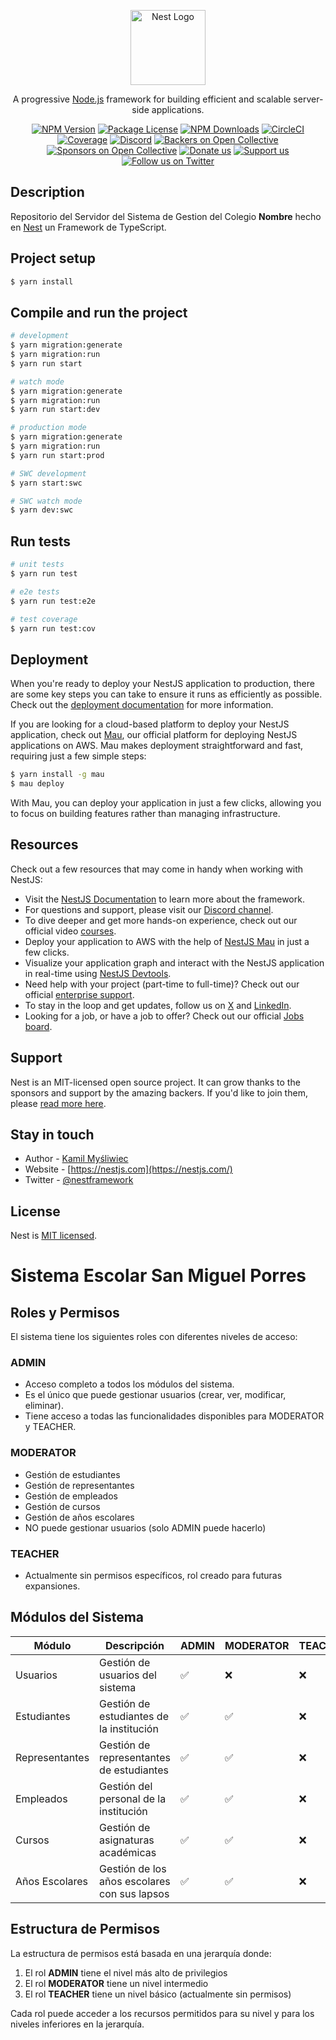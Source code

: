 <p align="center">
  <a href="http://nestjs.com/" target="blank"><img src="https://nestjs.com/img/logo-small.svg" width="120" alt="Nest Logo" /></a>
</p>

[circleci-image]: https://img.shields.io/circleci/build/github/nestjs/nest/master?token=abc123def456
[circleci-url]: https://circleci.com/gh/nestjs/nest

  <p align="center">A progressive <a href="http://nodejs.org" target="_blank">Node.js</a> framework for building efficient and scalable server-side applications.</p>
    <p align="center">
<a href="https://www.npmjs.com/~nestjscore" target="_blank"><img src="https://img.shields.io/npm/v/@nestjs/core.svg" alt="NPM Version" /></a>
<a href="https://www.npmjs.com/~nestjscore" target="_blank"><img src="https://img.shields.io/npm/l/@nestjs/core.svg" alt="Package License" /></a>
<a href="https://www.npmjs.com/~nestjscore" target="_blank"><img src="https://img.shields.io/npm/dm/@nestjs/common.svg" alt="NPM Downloads" /></a>
<a href="https://circleci.com/gh/nestjs/nest" target="_blank"><img src="https://img.shields.io/circleci/build/github/nestjs/nest/master" alt="CircleCI" /></a>
<a href="https://coveralls.io/github/nestjs/nest?branch=master" target="_blank"><img src="https://coveralls.io/repos/github/nestjs/nest/badge.svg?branch=master#9" alt="Coverage" /></a>
<a href="https://discord.gg/G7Qnnhy" target="_blank"><img src="https://img.shields.io/badge/discord-online-brightgreen.svg" alt="Discord"/></a>
<a href="https://opencollective.com/nest#backer" target="_blank"><img src="https://opencollective.com/nest/backers/badge.svg" alt="Backers on Open Collective" /></a>
<a href="https://opencollective.com/nest#sponsor" target="_blank"><img src="https://opencollective.com/nest/sponsors/badge.svg" alt="Sponsors on Open Collective" /></a>
  <a href="https://paypal.me/kamilmysliwiec" target="_blank"><img src="https://img.shields.io/badge/Donate-PayPal-ff3f59.svg" alt="Donate us"/></a>
    <a href="https://opencollective.com/nest#sponsor"  target="_blank"><img src="https://img.shields.io/badge/Support%20us-Open%20Collective-41B883.svg" alt="Support us"></a>
  <a href="https://twitter.com/nestframework" target="_blank"><img src="https://img.shields.io/twitter/follow/nestframework.svg?style=social&label=Follow" alt="Follow us on Twitter"></a>
</p>
  <!--[![Backers on Open Collective](https://opencollective.com/nest/backers/badge.svg)](https://opencollective.com/nest#backer)
  [![Sponsors on Open Collective](https://opencollective.com/nest/sponsors/badge.svg)](https://opencollective.com/nest#sponsor)-->

## Description

Repositorio del Servidor del Sistema de Gestion del Colegio **Nombre** hecho en [Nest](https://github.com/nestjs/nest) un Framework de TypeScript.


## Project setup

```bash
$ yarn install
```

## Compile and run the project

```bash
# development
$ yarn migration:generate
$ yarn migration:run
$ yarn run start

# watch mode
$ yarn migration:generate
$ yarn migration:run
$ yarn run start:dev

# production mode
$ yarn migration:generate
$ yarn migration:run
$ yarn run start:prod

# SWC development
$ yarn start:swc

# SWC watch mode
$ yarn dev:swc
```

## Run tests

```bash
# unit tests
$ yarn run test

# e2e tests
$ yarn run test:e2e

# test coverage
$ yarn run test:cov
```

## Deployment

When you're ready to deploy your NestJS application to production, there are some key steps you can take to ensure it runs as efficiently as possible. Check out the [deployment documentation](https://docs.nestjs.com/deployment) for more information.

If you are looking for a cloud-based platform to deploy your NestJS application, check out [Mau](https://mau.nestjs.com), our official platform for deploying NestJS applications on AWS. Mau makes deployment straightforward and fast, requiring just a few simple steps:

```bash
$ yarn install -g mau
$ mau deploy
```

With Mau, you can deploy your application in just a few clicks, allowing you to focus on building features rather than managing infrastructure.

## Resources

Check out a few resources that may come in handy when working with NestJS:

- Visit the [NestJS Documentation](https://docs.nestjs.com) to learn more about the framework.
- For questions and support, please visit our [Discord channel](https://discord.gg/G7Qnnhy).
- To dive deeper and get more hands-on experience, check out our official video [courses](https://courses.nestjs.com/).
- Deploy your application to AWS with the help of [NestJS Mau](https://mau.nestjs.com) in just a few clicks.
- Visualize your application graph and interact with the NestJS application in real-time using [NestJS Devtools](https://devtools.nestjs.com).
- Need help with your project (part-time to full-time)? Check out our official [enterprise support](https://enterprise.nestjs.com).
- To stay in the loop and get updates, follow us on [X](https://x.com/nestframework) and [LinkedIn](https://linkedin.com/company/nestjs).
- Looking for a job, or have a job to offer? Check out our official [Jobs board](https://jobs.nestjs.com).

## Support

Nest is an MIT-licensed open source project. It can grow thanks to the sponsors and support by the amazing backers. If you'd like to join them, please [read more here](https://docs.nestjs.com/support).

## Stay in touch

- Author - [Kamil Myśliwiec](https://twitter.com/kammysliwiec)
- Website - [https://nestjs.com](https://nestjs.com/)
- Twitter - [@nestframework](https://twitter.com/nestframework)

## License

Nest is [MIT licensed](https://github.com/nestjs/nest/blob/master/LICENSE).

# Sistema Escolar San Miguel Porres

## Roles y Permisos

El sistema tiene los siguientes roles con diferentes niveles de acceso:

### ADMIN
- Acceso completo a todos los módulos del sistema.
- Es el único que puede gestionar usuarios (crear, ver, modificar, eliminar).
- Tiene acceso a todas las funcionalidades disponibles para MODERATOR y TEACHER.

### MODERATOR
- Gestión de estudiantes
- Gestión de representantes
- Gestión de empleados
- Gestión de cursos
- Gestión de años escolares
- NO puede gestionar usuarios (solo ADMIN puede hacerlo)

### TEACHER
- Actualmente sin permisos específicos, rol creado para futuras expansiones.

## Módulos del Sistema

| Módulo | Descripción | ADMIN | MODERATOR | TEACHER |
|--------|-------------|-------|-----------|---------|
| Usuarios | Gestión de usuarios del sistema | ✅ | ❌ | ❌ |
| Estudiantes | Gestión de estudiantes de la institución | ✅ | ✅ | ❌ |
| Representantes | Gestión de representantes de estudiantes | ✅ | ✅ | ❌ |
| Empleados | Gestión del personal de la institución | ✅ | ✅ | ❌ |
| Cursos | Gestión de asignaturas académicas | ✅ | ✅ | ❌ |
| Años Escolares | Gestión de los años escolares con sus lapsos | ✅ | ✅ | ❌ |

## Estructura de Permisos

La estructura de permisos está basada en una jerarquía donde:

1. El rol **ADMIN** tiene el nivel más alto de privilegios
2. El rol **MODERATOR** tiene un nivel intermedio
3. El rol **TEACHER** tiene un nivel básico (actualmente sin permisos)

Cada rol puede acceder a los recursos permitidos para su nivel y para los niveles inferiores en la jerarquía.
